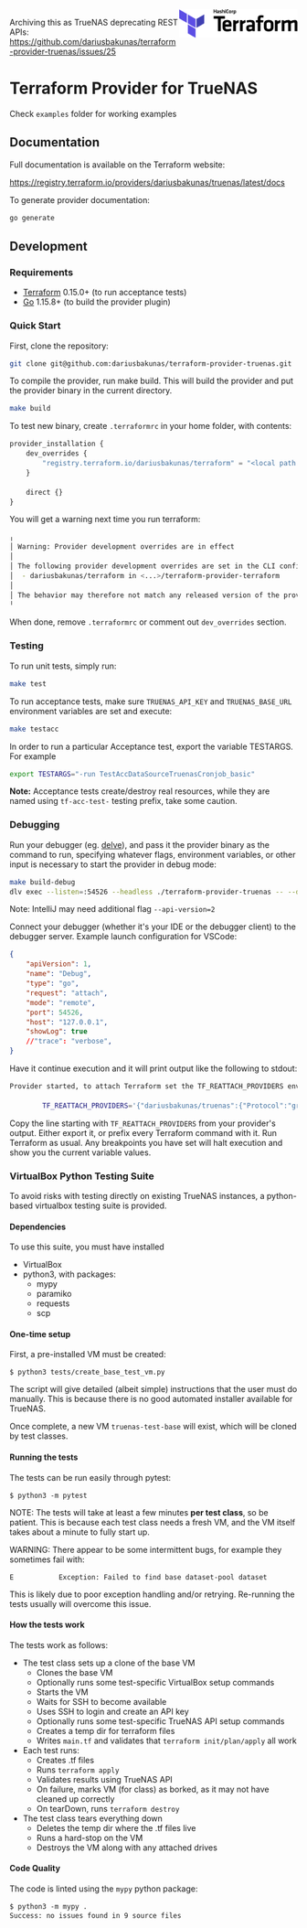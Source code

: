 <a href="https://terraform.io">
    <img src="https://raw.githubusercontent.com/hashicorp/terraform-website/master/content/source/assets/images/logo-terraform-main.svg" alt="Terraform logo" title="Terraform" align="right" height="50" />
</a>

Archiving this as TrueNAS deprecating REST APIs: https://github.com/dariusbakunas/terraform-provider-truenas/issues/25

# Terraform Provider for TrueNAS

Check `examples` folder for working examples

## Documentation

Full documentation is available on the Terraform website:

https://registry.terraform.io/providers/dariusbakunas/truenas/latest/docs

To generate provider documentation:

```bash
go generate
```

## Development

### Requirements

- [Terraform](https://www.terraform.io/downloads.html) 0.15.0+ (to run acceptance tests)
- [Go](https://golang.org/doc/install) 1.15.8+ (to build the provider plugin)

### Quick Start

First, clone the repository:

```bash
git clone git@github.com:dariusbakunas/terraform-provider-truenas.git
```

To compile the provider, run make build. This will build the provider and put the provider binary in the current directory.

```bash
make build
```

To test new binary, create `.terraformrc` in your home folder, with contents:

```terraform
provider_installation {
	dev_overrides {
    	"registry.terraform.io/dariusbakunas/terraform" = "<local path to cloned provider repo>"
  	}

  	direct {}
}
```

You will get a warning next time you run terraform:
```bash
╷
│ Warning: Provider development overrides are in effect
│ 
│ The following provider development overrides are set in the CLI configuration:
│  - dariusbakunas/terraform in <...>/terraform-provider-terraform
│ 
│ The behavior may therefore not match any released version of the provider and applying changes may cause the state to become incompatible with published releases.
╵
```
When done, remove `.terraformrc` or comment out `dev_overrides` section.
### Testing

To run unit tests, simply run:

```bash
make test
```

To run acceptance tests, make sure `TRUENAS_API_KEY` and `TRUENAS_BASE_URL` environment variables are set and execute:

```bash
make testacc
```

In order to run a particular Acceptance test, export the variable TESTARGS. For example

```bash
export TESTARGS="-run TestAccDataSourceTruenasCronjob_basic"
```

**Note:** Acceptance tests create/destroy real resources, while they are named using `tf-acc-test-` testing prefix, take some caution.

### Debugging

Run your debugger (eg. [delve](https://github.com/go-delve/delve)), and pass it the provider binary as the command to run, specifying whatever flags, environment variables, or other input is necessary to start the provider in debug mode:

```bash
make build-debug
dlv exec --listen=:54526 --headless ./terraform-provider-truenas -- --debug
```

Note: IntelliJ may need additional flag `--api-version=2`

Connect your debugger (whether it's your IDE or the debugger client) to the debugger server. Example launch configuration for VSCode:

```json
{
    "apiVersion": 1,
    "name": "Debug",
    "type": "go",
    "request": "attach",
    "mode": "remote",
    "port": 54526, 
    "host": "127.0.0.1",
    "showLog": true
    //"trace": "verbose",            
}
```

Have it continue execution and it will print output like the following to stdout:

```bash
Provider started, to attach Terraform set the TF_REATTACH_PROVIDERS env var:

        TF_REATTACH_PROVIDERS='{"dariusbakunas/truenas":{"Protocol":"grpc","Pid":30101,"Test":true,"Addr":{"Network":"unix","String":"/var/folders/mq/00hw97gj08323ybqfm763plr0000gn/T/plugin900766792"}}}'
```

Copy the line starting with `TF_REATTACH_PROVIDERS` from your provider's output. Either export it, or prefix every Terraform command with it. Run Terraform as usual. Any breakpoints you have set will halt execution and show you the current variable values.

### VirtualBox Python Testing Suite

To avoid risks with testing directly on existing TrueNAS instances, a python-based virtualbox testing suite is provided.

#### Dependencies

To use this suite, you must have installed
- VirtualBox
- python3, with packages:
  - mypy
  - paramiko
  - requests
  - scp

#### One-time setup

First, a pre-installed VM must be created:
```
$ python3 tests/create_base_test_vm.py
```
The script will give detailed (albeit simple) instructions that the user must do manually. This is because there is no good automated installer available for TrueNAS.

Once complete, a new VM `truenas-test-base` will exist, which will be cloned by test classes.

#### Running the tests

The tests can be run easily through pytest:
```
$ python3 -m pytest
```
NOTE: The tests will take at least a few minutes **per test class**, so be patient. This is because each test class needs a fresh VM, and the VM itself takes about a minute to fully start up.

WARNING: There appear to be some intermittent bugs, for example they sometimes fail with:
```
E           Exception: Failed to find base dataset-pool dataset
```
This is likely due to poor exception handling and/or retrying. Re-running the tests usually will overcome this issue.

#### How the tests work

The tests work as follows:
- The test class sets up a clone of the base VM
  - Clones the base VM
  - Optionally runs some test-specific VirtualBox setup commands
  - Starts the VM
  - Waits for SSH to become available
  - Uses SSH to login and create an API key
  - Optionally runs some test-specific TrueNAS API setup commands
  - Creates a temp dir for terraform files
  - Writes `main.tf` and validates that `terraform init/plan/apply` all work
- Each test runs:
  - Creates .tf files
  - Runs `terraform apply`
  - Validates results using TrueNAS API
  - On failure, marks VM (for class) as borked, as it may not have cleaned up correctly
  - On tearDown, runs `terraform destroy`
- The test class tears everything down
  - Deletes the temp dir where the .tf files live
  - Runs a hard-stop on the VM
  - Destroys the VM along with any attached drives

#### Code Quality

The code is linted using the `mypy` python package:
```
$ python3 -m mypy .
Success: no issues found in 9 source files
```
